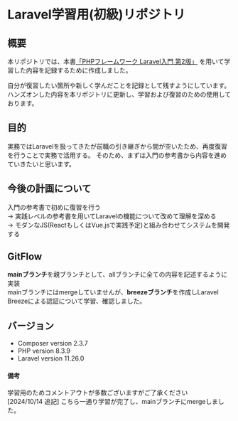 # Laravel学習用(初級)リポジトリ

## 概要
本リポジトリでは、本書[「PHPフレームワーク Laravel入門 第2版」](https://www.shuwasystem.co.jp/book/9784798060996.html) を用いて学習した内容を記録するために作成しました。

自分が復習したい箇所や新しく学んだことを記録として残すようにしています。
ハンズオンした内容を本リポジトリに更新し、学習および復習のための使用しております。

## 目的
実務ではLaravelを扱ってきたが前職の引き継ぎから間が空いたため、再度復習を行うことで実務で活用する。
そのため、まずは入門の参考書から内容を進めていきたいと思います。

## 今後の計画について
入門の参考書で初めに復習を行う</br>
→ 実践レベルの参考書を用いてLaravelの機能について改めて理解を深める</br>
→ モダンなJS(ReactもしくはVue.jsで実践予定)と組み合わせてシステムを開発する

## GitFlow
**mainブランチ**を親ブランチとして、allブランチに全ての内容を記述するように実装</br>
mainブランチにはmergeしていませんが、**breezeブランチ**を作成しLaravel Breezeによる認証について学習、確認しました。

## バージョン
- Composer version 2.3.7
- PHP version 8.3.9
- Laravel version 11.26.0

#### 備考
学習用のためコメントアウトが多数ございますがご了承ください</br>
[2024/10/14 追記] こちら一通り学習が完了し、mainブランチにmergeしました。 
